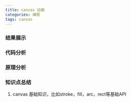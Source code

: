 ```yaml
---
title: canvas 动画
categories: 编程
tags: canvas
---
```

### 结果展示



### 代码分析



### 原理分析



### 知识点总结
1. canvas 基础知识，比如stroke，fill，arc，rect等基础API
